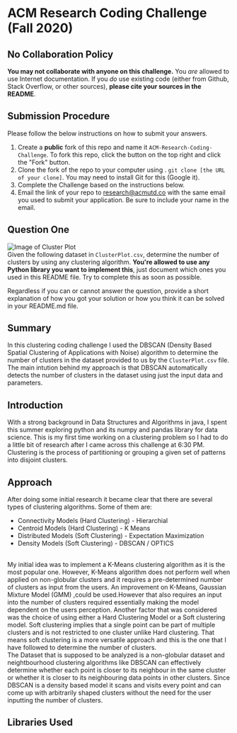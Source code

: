 # ACM Research Coding Challenge (Fall 2020)

## No Collaboration Policy

**You may not collaborate with anyone on this challenge.** You _are_ allowed to use Internet documentation. If you _do_ use existing code (either from Github, Stack Overflow, or other sources), **please cite your sources in the README**.

## Submission Procedure

Please follow the below instructions on how to submit your answers.

1. Create a **public** fork of this repo and name it `ACM-Research-Coding-Challenge`. To fork this repo, click the button on the top right and click the "Fork" button.
2. Clone the fork of the repo to your computer using . `git clone [the URL of your clone]`. You may need to install Git for this (Google it).
3. Complete the Challenge based on the instructions below.
4. Email the link of your repo to research@acmutd.co with the same email you used to submit your application. Be sure to include your name in the email.

## Question One

![Image of Cluster Plot](ClusterPlot.png)
<br/>
Given the following dataset in `ClusterPlot.csv`, determine the number of clusters by using any clustering algorithm. **You're allowed to use any Python library you want to implement this**, just document which ones you used in this README file. Try to complete this as soon as possible.

Regardless if you can or cannot answer the question, provide a short explanation of how you got your solution or how you think it can be solved in your README.md file.


## Summary

In this clustering coding challenge I used the DBSCAN (Density Based Spatial Clustering of Applications with Noise) algorithm to determine the number of clusters in the dataset provided to us by the `ClusterPlot.csv` file. The main intution behind my approach is that DBSCAN automatically detects the number of clusters in the dataset using just the input data and parameters. 

## Introduction
With a strong background in Data Structures and Algorithms in java, I spent this summer exploring python and its numpy and pandas library for data science. This is my first time working on a clustering problem so I had to do a little bit of research after I came across this challenge at 6:30 PM. 
Clustering is the process of partitioning or grouping a given set of patterns into disjoint clusters. 

## Approach
After doing some initial research it became clear that there are several types of clustering algorithms. Some of them are:
* Connectivity Models (Hard Clustering) - Hierarchial
* Centroid Models (Hard Clustering) - K Means
* Distributed Models (Soft Clustering) - Expectation Maximization
* Density Models (Soft Clustering) - DBSCAN / OPTICS
<br />
My initial idea was to implement a K-Means clustering algorithm as it is the most popular one. However, K-Means algorithm does not perform well when applied on non-globular clusters and it requires a pre-determined number of clusters as input from the users. An improvement on K-Means, Gaussian Mixture Model (GMM) ,could be used.However that also requires an input into the number of clusters required essentially making the model dependent on the users perception. Another factor that was considered was the choice of using either a Hard Clustering Model or a Soft clustering model. Soft clustering implies that a single point can be part of multiple clusters and is not restricted to one cluster unlike Hard clustering. That means soft clustering is a more versatile approach and this is the one that I have followed to determine the number of clusters. <br />
The Dataset that is supposed to be analyzed is a non-globular dataset and neightbourhood clustering algorithms like DBSCAN can effectively determine whether each point is closer to its neighbour in the same cluster or whether it is closer to its neighbouring data points in other clusters. Since DBSCAN is a density based model it scans and visits every point and can come up with arbitrarily shaped clusters without the need for the user inputting the number of clusters.

## Libraries Used


